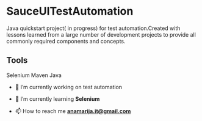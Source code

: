 # SauceUITestAutomation
Java quickstart project( in progress) for test automation.Created with lessons learned from a large number of development projects to provide all commonly required components and concepts.

<h2>Tools</h2>
Selenium
Maven
Java




- 🔭 I’m currently working on test automation

- 🌱 I’m currently learning **Selenium**

- 📫 How to reach me **anamarija.it@gmail.com**

